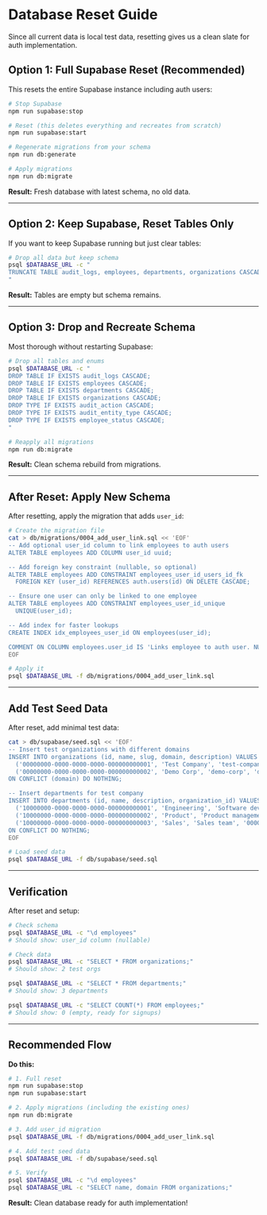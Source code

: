 # Database Reset Guide

Since all current data is local test data, resetting gives us a clean slate for auth implementation.

## Option 1: Full Supabase Reset (Recommended)

This resets the entire Supabase instance including auth users:

```bash
# Stop Supabase
npm run supabase:stop

# Reset (this deletes everything and recreates from scratch)
npm run supabase:start

# Regenerate migrations from your schema
npm run db:generate

# Apply migrations
npm run db:migrate
```

**Result:** Fresh database with latest schema, no old data.

---

## Option 2: Keep Supabase, Reset Tables Only

If you want to keep Supabase running but just clear tables:

```bash
# Drop all data but keep schema
psql $DATABASE_URL -c "
TRUNCATE TABLE audit_logs, employees, departments, organizations CASCADE;
"
```

**Result:** Tables are empty but schema remains.

---

## Option 3: Drop and Recreate Schema

Most thorough without restarting Supabase:

```bash
# Drop all tables and enums
psql $DATABASE_URL -c "
DROP TABLE IF EXISTS audit_logs CASCADE;
DROP TABLE IF EXISTS employees CASCADE;
DROP TABLE IF EXISTS departments CASCADE;
DROP TABLE IF EXISTS organizations CASCADE;
DROP TYPE IF EXISTS audit_action CASCADE;
DROP TYPE IF EXISTS audit_entity_type CASCADE;
DROP TYPE IF EXISTS employee_status CASCADE;
"

# Reapply all migrations
npm run db:migrate
```

**Result:** Clean schema rebuild from migrations.

---

## After Reset: Apply New Schema

After resetting, apply the migration that adds `user_id`:

```bash
# Create the migration file
cat > db/migrations/0004_add_user_link.sql << 'EOF'
-- Add optional user_id column to link employees to auth users
ALTER TABLE employees ADD COLUMN user_id uuid;

-- Add foreign key constraint (nullable, so optional)
ALTER TABLE employees ADD CONSTRAINT employees_user_id_users_id_fk
  FOREIGN KEY (user_id) REFERENCES auth.users(id) ON DELETE CASCADE;

-- Ensure one user can only be linked to one employee
ALTER TABLE employees ADD CONSTRAINT employees_user_id_unique
  UNIQUE(user_id);

-- Add index for faster lookups
CREATE INDEX idx_employees_user_id ON employees(user_id);

COMMENT ON COLUMN employees.user_id IS 'Links employee to auth user. NULL if employee has not signed up yet.';
EOF

# Apply it
psql $DATABASE_URL -f db/migrations/0004_add_user_link.sql
```

---

## Add Test Seed Data

After reset, add minimal test data:

```bash
cat > db/supabase/seed.sql << 'EOF'
-- Insert test organizations with different domains
INSERT INTO organizations (id, name, slug, domain, description) VALUES
  ('00000000-0000-0000-0000-000000000001', 'Test Company', 'test-company', 'testcompany.com', 'Test organization for development'),
  ('00000000-0000-0000-0000-000000000002', 'Demo Corp', 'demo-corp', 'democorp.com', 'Demo organization for testing')
ON CONFLICT (domain) DO NOTHING;

-- Insert departments for test company
INSERT INTO departments (id, name, description, organization_id) VALUES
  ('10000000-0000-0000-0000-000000000001', 'Engineering', 'Software development team', '00000000-0000-0000-0000-000000000001'),
  ('10000000-0000-0000-0000-000000000002', 'Product', 'Product management', '00000000-0000-0000-0000-000000000001'),
  ('10000000-0000-0000-0000-000000000003', 'Sales', 'Sales team', '00000000-0000-0000-0000-000000000002')
ON CONFLICT DO NOTHING;
EOF

# Load seed data
psql $DATABASE_URL -f db/supabase/seed.sql
```

---

## Verification

After reset and setup:

```bash
# Check schema
psql $DATABASE_URL -c "\d employees"
# Should show: user_id column (nullable)

# Check data
psql $DATABASE_URL -c "SELECT * FROM organizations;"
# Should show: 2 test orgs

psql $DATABASE_URL -c "SELECT * FROM departments;"
# Should show: 3 departments

psql $DATABASE_URL -c "SELECT COUNT(*) FROM employees;"
# Should show: 0 (empty, ready for signups)
```

---

## Recommended Flow

**Do this:**
```bash
# 1. Full reset
npm run supabase:stop
npm run supabase:start

# 2. Apply migrations (including the existing ones)
npm run db:migrate

# 3. Add user_id migration
psql $DATABASE_URL -f db/migrations/0004_add_user_link.sql

# 4. Add test seed data
psql $DATABASE_URL -f db/supabase/seed.sql

# 5. Verify
psql $DATABASE_URL -c "\d employees"
psql $DATABASE_URL -c "SELECT name, domain FROM organizations;"
```

**Result:** Clean database ready for auth implementation!
